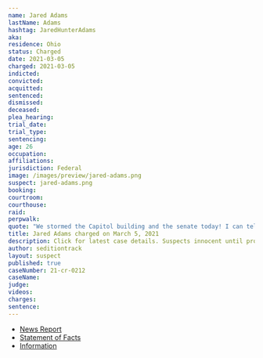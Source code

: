 ```yaml
---
name: Jared Adams
lastName: Adams
hashtag: JaredHunterAdams
aka:
residence: Ohio
status: Charged
date: 2021-03-05
charged: 2021-03-05
indicted:
convicted:
acquitted:
sentenced:
dismissed:
deceased:
plea_hearing:
trial_date:
trial_type:
sentencing:
age: 26
occupation:
affiliations:
jurisdiction: Federal
image: /images/preview/jared-adams.png
suspect: jared-adams.png
booking:
courtroom:
courthouse:
raid:
perpwalk:
quote: "We stormed the Capitol building and the senate today! I can tell my grandchildren I was there!"
title: Jared Adams charged on March 5, 2021
description: Click for latest case details. Suspects innocent until proven guilty.
author: seditiontrack
layout: suspect
published: true
caseNumber: 21-cr-0212
caseName:
judge:
videos:
charges:
sentence:
---
```

- [News Report](https://www.dispatch.com/story/news/politics/state/2021/03/09/plain-city-man-latest-ohioans-arrested-jan-6-capitol-riot/6923674002/)
- [Statement of Facts](https://www.justice.gov/usao-dc/case-multi-defendant/file/1378331/download)
- [Information](https://www.justice.gov/usao-dc/case-multi-defendant/file/1378326/download)
